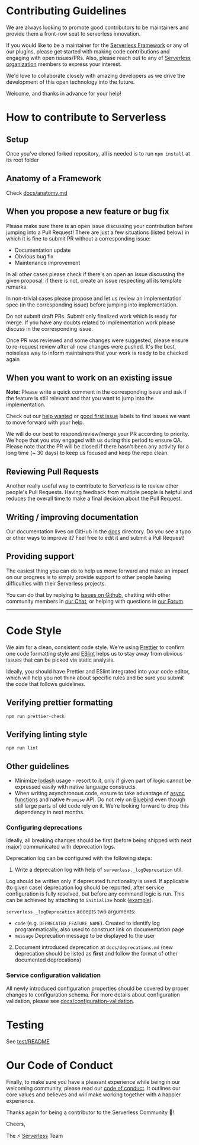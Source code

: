 # Contributing Guidelines

We are always looking to promote good contributors to be maintainers and provide them a front-row seat to serverless innovation.

If you would like to be a maintainer for the [Serverless Framework](https://github.com/serverless/serverless) or any of our plugins, please get started with making code contributions and engaging with open issues/PRs. Also, please reach out to any of [Serverless organization](https://github.com/serverless) members to express your interest.

We'd love to collaborate closely with amazing developers as we drive the development of this open technology into the future.

Welcome, and thanks in advance for your help!

# How to contribute to Serverless

## Setup

Once you've cloned forked repository, all is needed is to run `npm install` at its root folder

## Anatomy of a Framework

Check [docs/anatomy.md](./docs/anatomy.md)

## When you propose a new feature or bug fix

Please make sure there is an open issue discussing your contribution before jumping into a Pull Request!
There are just a few situations (listed below) in which it is fine to submit PR without a corresponding issue:

- Documentation update
- Obvious bug fix
- Maintenance improvement

In all other cases please check if there's an open an issue discussing the given proposal, if there is not, create an issue respecting all its template remarks.

In non-trivial cases please propose and let us review an implementation spec (in the corresponding issue) before jumping into implementation.

Do not submit draft PRs. Submit only finalized work which is ready for merge. If you have any doubts related to implementation work please discuss in the corresponding issue.

Once PR was reviewed and some changes were suggested, please ensure to re-request review after all new changes were pushed. It's the best, noiseless way to inform maintainers that your work is ready to be checked again

## When you want to work on an existing issue

**Note:** Please write a quick comment in the corresponding issue and ask if the feature is still relevant and that you want to jump into the implementation.

Check out our [help wanted](https://github.com/serverless/serverless/labels/help%20wanted) or [good first issue](https://github.com/serverless/serverless/labels/good%20first%20issue) labels to find issues we want to move forward with your help.

We will do our best to respond/review/merge your PR according to priority. We hope that you stay engaged with us during this period to ensure QA. Please note that the PR will be closed if there hasn't been any activity for a long time (~ 30 days) to keep us focused and keep the repo clean.

## Reviewing Pull Requests

Another really useful way to contribute to Serverless is to review other people's Pull Requests. Having feedback from multiple people is helpful and reduces the overall time to make a final decision about the Pull Request.

## Writing / improving documentation

Our documentation lives on GitHub in the [docs](docs) directory. Do you see a typo or other ways to improve it? Feel free to edit it and submit a Pull Request!

## Providing support

The easiest thing you can do to help us move forward and make an impact on our progress is to simply provide support to other people having difficulties with their Serverless projects.

You can do that by replying to [issues on Github](https://github.com/serverless/serverless/issues), chatting with other community members in [our Chat](http://chat.serverless.com), or helping with questions in [our Forum](http://forum.serverless.com).

---

# Code Style

We aim for a clean, consistent code style. We're using [Prettier](https://prettier.io/) to confirm one code formatting style and [ESlint](https://eslint.org/) helps us to stay away from obvious issues that can be picked via static analysis.

Ideally, you should have Prettier and ESlint integrated into your code editor, which will help you not think about specific rules and be sure you submit the code that follows guidelines.

## Verifying prettier formatting

```
npm run prettier-check
```

## Verifying linting style

```
npm run lint
```

## Other guidelines

- Minimize [lodash](https://lodash.com/) usage - resort to it, only if given part of logic cannot be expressed easily with native language constructs
- When writing asynchronous code, ensure to take advantage of [async functions](https://developer.mozilla.org/en-US/docs/Web/JavaScript/Reference/Statements/async_function) and native `Promise` API. Do not rely on [Bluebird](http://bluebirdjs.com) even though still large parts of old code rely on it. We're looking forward to drop this dependency in next months.

### Configuring deprecations

Ideally, all breaking changes should be first (before being shipped with next major) communicated with deprecation logs.

Deprecation log can be configured with the following steps:

1. Write a deprecation log with help of `serverless._logDeprecation` util.

Log should be written only if deprecated functionality is used. If applicable (to given case) deprecation log should be reported, after service configuration is fully resolved, but before any command logic is run. This can be achieved by attaching to `initialize` hook ([example](https://github.com/serverless/serverless/blob/134db21ed27874ae64db1c8964523b5b5ae6c2bf/lib/plugins/aws/package/compile/events/cloudFront.js#L197-L222)).

`serverless._logDeprecation` accepts two arguments:

- `code` (e.g. `DEPRECATED_FEATURE_NAME`). Created to identify log programmatically, also used to construct link on documentation page
- `message` Deprecation message to be displayed to the user

2. Document introduced deprecation at `docs/deprecations.md` (new deprecation should be listed as **first** and follow the format of other documented deprecations)

### Service configuration validation

All newly introduced configuration properties should be covered by proper changes to configuration schema. For more details about configuration validation, please see [docs/configuration-validation](./docs/configuration-validation.md).

# Testing

See [test/README](test/README.md)

# Our Code of Conduct

Finally, to make sure you have a pleasant experience while being in our welcoming community, please read our [code of conduct](CODE_OF_CONDUCT.md). It outlines our core values and believes and will make working together with a happier experience.

Thanks again for being a contributor to the Serverless Community :tada:!

Cheers,

The :zap: [Serverless](http://www.serverless.com) Team
